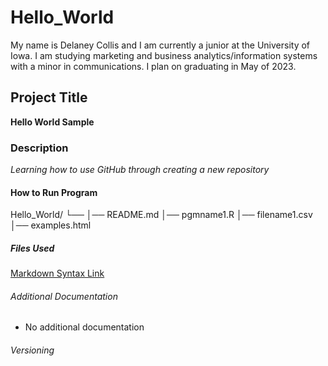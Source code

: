 # Hello_World

My name is Delaney Collis and I am currently a junior at the University of Iowa. I am studying marketing and business analytics/information systems with a minor in communications. I plan on graduating in May of 2023.
## Project Title
**Hello World Sample**

### Description
*Learning how to use GitHub through creating a new repository*
#### How to Run Program
Hello_World/
└── 
    │── README.md
    │── pgmname1.R
    │── filename1.csv
    │── examples.html
   
##### Files Used
[Markdown Syntax Link](https://www.markdownguide.org/cheat-sheet/)

###### Additional Documentation
- No additional documentation

###### Versioning
